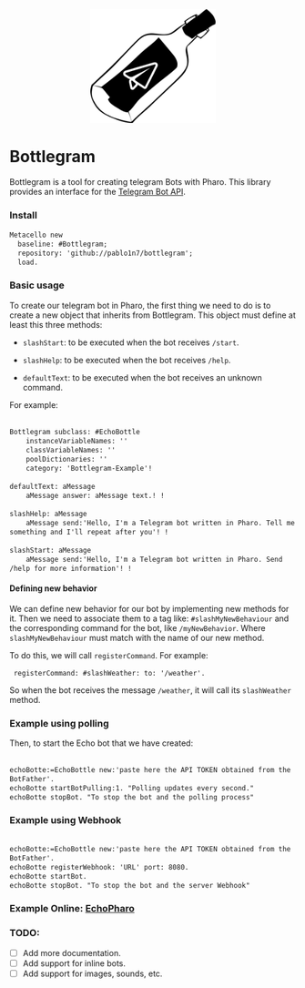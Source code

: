 
<p align="center">
  <img height="200" src="readme_assets/bottlegram_logo.jpg" alt="bottlegram for pharo logo">
</p>

# Bottlegram

Bottlegram is a tool for creating telegram Bots with Pharo. This library provides an interface for the [Telegram Bot API](https://core.telegram.org/bots/api).

### Install

```smalltalk
Metacello new
  baseline: #Bottlegram;
  repository: 'github://pablo1n7/bottlegram';
  load.
```

### Basic usage

To create our telegram bot in Pharo, the first thing we need to do is to create a new object that inherits from Bottlegram. 
This object must define at least this three methods:

  * `slashStart`: to be executed when the bot receives `/start`.

  * `slashHelp`: to be executed when the bot receives `/help`.

  * `defaultText`: to be executed when the bot receives an unknown command.

For example:
```smalltalk

Bottlegram subclass: #EchoBottle
	instanceVariableNames: ''
	classVariableNames: ''
	poolDictionaries: ''
	category: 'Bottlegram-Example'!

defaultText: aMessage
	aMessage answer: aMessage text.! !

slashHelp: aMessage
	aMessage send:'Hello, I'm a Telegram bot written in Pharo. Tell me something and I'll repeat after you'! !
                
slashStart: aMessage
	aMessage send:'Hello, I'm a Telegram bot written in Pharo. Send /help for more information'! !
```

#### Defining new behavior

We can define new behavior for our bot by implementing new methods for it. Then we need to associate them to a tag like: `#slashMyNewBehaviour` and the corresponding command for the bot, like `/myNewBehavior`. 
Where `slashMyNewBehaviour` must match with the name of our new method. 

To do this, we will call `registerCommand`. For example:

```smalltalk
 registerCommand: #slashWeather: to: '/weather'.
```
So when the bot receives the message `/weather`, it will call its `slashWeather` method.

### Example using polling

Then, to start the Echo bot that we have created:

```smalltalk

echoBotte:=EchoBottle new:'paste here the API TOKEN obtained from the BotFather'.
echoBotte startBotPulling:1. "Polling updates every second."
echoBotte stopBot. "To stop the bot and the polling process"

```

### Example using Webhook
```smalltalk

echoBotte:=EchoBottle new:'paste here the API TOKEN obtained from the BotFather'.
echoBotte registerWebhook: 'URL' port: 8080.
echoBotte startBot.
echoBotte stopBot. "To stop the bot and the server Webhook"

```

### Example Online: [EchoPharo](https://t.me/echo_pharo_bot)


### TODO: 
* [ ] Add more documentation.
* [ ] Add support for inline bots.
* [ ] Add support for images, sounds, etc.
